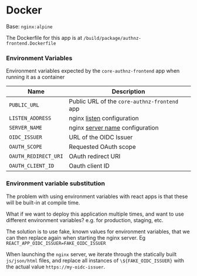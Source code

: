 # Docker

Base: `nginx:alpine`

The Dockerfile for this app is at `/build/package/authnz-frontend.Dockerfile`

### Environment Variables

Environment variables expected by the `core-authnz-frontend` app when running it as a container

| Name | Description |
|------|-------------|
| `PUBLIC_URL` | Public URL of the `core-authnz-frontend` app
| `LISTEN_ADDRESS` | nginx [listen](http://nginx.org/en/docs/http/ngx_http_core_module.html#listen) configuration
| `SERVER_NAME` | nginx [server name](http://nginx.org/en/docs/http/server_names.html) configuration
| `OIDC_ISSUER` | URL of the OIDC Issuer
| `OAUTH_SCOPE` | Requested OAuth scope
| `OAUTH_REDIRECT_URI` | OAuth redirect URI
| `OAUTH_CLIENT_ID` | Oauth client ID

### Environment variable substitution

The problem with using environment variables with react apps is that these will be built-in at compile time.

What if we want to deploy this application multiple times, and want to use different environment variables? e.g. for
production, staging, etc.

The solution is to use fake, known values for environment variables, that we can then replace again when starting the
nginx server. Eg `REACT_APP_OIDC_ISSUER=FAKE_OIDC_ISSUER`

When launching the `nginx` server, we iterate through the statically built `js/json/html` files, and replace all
instances of `\${FAKE_OIDC_ISSUER}` with the actual value `https://my-oidc-issuer`.
